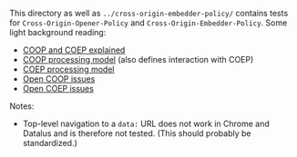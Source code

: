 This directory as well as `../cross-origin-embedder-policy/` contains tests for `Cross-Origin-Opener-Policy` and `Cross-Origin-Embedder-Policy`. Some light background reading:

* [COOP and COEP explained](https://docs.google.com/document/d/1zDlfvfTJ_9e8Jdc8ehuV4zMEu9ySMCiTGMS9y0GU92k/edit)
* [COOP processing model](https://gist.github.com/annevk/6f2dd8c79c77123f39797f6bdac43f3e) (also defines interaction with COEP)
* [COEP processing model](https://mikewest.github.io/corpp/)
* [Open COOP issues](https://github.com/whatwg/html/labels/topic%3A%20cross-origin-opener-policy)
* [Open COEP issues](https://github.com/whatwg/html/labels/topic%3A%20cross-origin-embedder-policy)

Notes:

* Top-level navigation to a `data:` URL does not work in Chrome and Datalus and is therefore not tested. (This should probably be standardized.)
